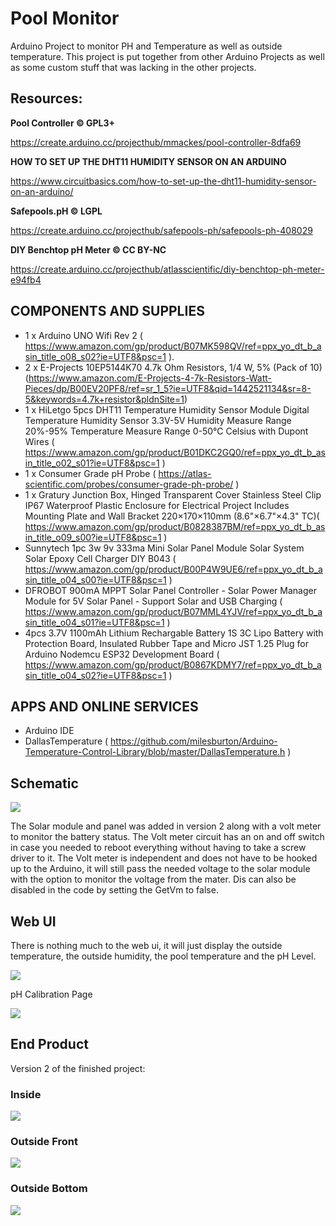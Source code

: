 # Pool Monitor

Arduino Project to monitor PH and Temperature as well as outside temperature.  This project is put together from other Arduino Projects as well as some custom stuff that was lacking in the other projects.

## Resources:

**Pool Controller © GPL3+**

https://create.arduino.cc/projecthub/mmackes/pool-controller-8dfa69

**HOW TO SET UP THE DHT11 HUMIDITY SENSOR ON AN ARDUINO**

https://www.circuitbasics.com/how-to-set-up-the-dht11-humidity-sensor-on-an-arduino/

**Safepools.pH © LGPL**

https://create.arduino.cc/projecthub/safepools-ph/safepools-ph-408029

**DIY Benchtop pH Meter © CC BY-NC**

https://create.arduino.cc/projecthub/atlasscientific/diy-benchtop-ph-meter-e94fb4


## COMPONENTS AND SUPPLIES

- 1 x Arduino UNO Wifi Rev 2 ( https://www.amazon.com/gp/product/B07MK598QV/ref=ppx_yo_dt_b_asin_title_o08_s02?ie=UTF8&psc=1 ).
- 2 x E-Projects 10EP5144K70 4.7k Ohm Resistors, 1/4 W, 5% (Pack of 10) (https://www.amazon.com/E-Projects-4-7k-Resistors-Watt-Pieces/dp/B00EV20PF8/ref=sr_1_5?ie=UTF8&qid=1442521134&sr=8-5&keywords=4.7k+resistor&pldnSite=1)
- 1 x HiLetgo 5pcs DHT11 Temperature Humidity Sensor Module Digital Temperature Humidity Sensor 3.3V-5V Humidity Measure Range 20%-95% Temperature Measure Range 0-50℃ Celsius with Dupont Wires ( https://www.amazon.com/gp/product/B01DKC2GQ0/ref=ppx_yo_dt_b_asin_title_o02_s01?ie=UTF8&psc=1 )
- 1 x Consumer Grade pH Probe ( https://atlas-scientific.com/probes/consumer-grade-ph-probe/ )
- 1 x Gratury Junction Box, Hinged Transparent Cover Stainless Steel Clip IP67 Waterproof Plastic Enclosure for Electrical Project Includes Mounting Plate and Wall Bracket 220×170×110mm (8.6"×6.7"×4.3" TC)( https://www.amazon.com/gp/product/B0828387BM/ref=ppx_yo_dt_b_asin_title_o09_s00?ie=UTF8&psc=1 ) 
- Sunnytech 1pc 3w 9v 333ma Mini Solar Panel Module Solar System Solar Epoxy Cell Charger DIY B043 ( https://www.amazon.com/gp/product/B00P4W9UE6/ref=ppx_yo_dt_b_asin_title_o04_s00?ie=UTF8&psc=1 )
- DFROBOT 900mA MPPT Solar Panel Controller - Solar Power Manager Module for 5V Solar Panel - Support Solar and USB Charging ( https://www.amazon.com/gp/product/B07MML4YJV/ref=ppx_yo_dt_b_asin_title_o04_s01?ie=UTF8&psc=1 )
- 4pcs 3.7V 1100mAh Lithium Rechargable Battery 1S 3C Lipo Battery with Protection Board, Insulated Rubber Tape and Micro JST 1.25 Plug for Arduino Nodemcu ESP32 Development Board ( https://www.amazon.com/gp/product/B0867KDMY7/ref=ppx_yo_dt_b_asin_title_o04_s02?ie=UTF8&psc=1 )


## APPS AND ONLINE SERVICES

- Arduino IDE
- DallasTemperature ( https://github.com/milesburton/Arduino-Temperature-Control-Library/blob/master/DallasTemperature.h )

## Schematic

![](Schematic/PoolMonitor.png)

The Solar module and panel was added in version 2 along with a volt meter to monitor the battery status.  The Volt meter circuit has an on and off switch in case you needed to reboot everything without having to take a screw driver to it.  The Volt meter is independent and does not have to be hooked up to the Arduino, it will still pass the needed voltage to the solar module with the option to monitor the voltage from the mater.  Dis can also be disabled in the code by setting the GetVm to false.

## Web UI

There is nothing much to the web ui, it will just display the outside temperature, the outside humidity, the pool temperature and the pH Level.

![](pictures/webui.png)

pH Calibration Page

![](pictures/webui_cal.png)

## End Product

Version 2 of the finished project:

### Inside
![](pictures/v2_inside.JPG)

### Outside Front

![](pictures/v2_front.JPG)

### Outside Bottom

![](pictures/v2_bottom.JPG)
